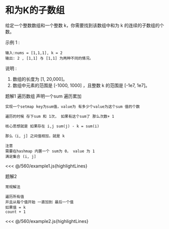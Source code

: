 # 和为K的子数组

给定一个整数数组和一个整数 k，你需要找到该数组中和为 k 的连续的子数组的个数。

示例 1 :

    输入:nums = [1,1,1], k = 2
    输出: 2 , [1,1] 与 [1,1] 为两种不同的情况。

说明 :

1. 数组的长度为 [1, 20,000]。
2. 数组中元素的范围是 [-1000, 1000] ，且整数 k 的范围是 [-1e7, 1e7]。


题解1
    遍历数组
    声明一个sum 遍历累加

    实现一个setmap key为sum值，value为 有多少个value为这个sum 值的个数

    遍历的时候 存下sum 和 1次， 如果有这个sum了 那么次数+ 1

    核心思想就是 如果存在 i,j sum(j) - k = sum(i)
    
    那么（i, j] 之间值相加，就是 k

    注意
    需要在hashmap 内置一个 sum为 0， value 为 1 
    满足集合 (i, j]


<<< @/560/example1.js{highlightLines} 

题解2

    常规解法
    
    遍历所有值
    并且从每个值开始 一直加到 最后一个值
    如果值 = k 
    count + 1

<<< @/560/example2.js{highlightLines} 